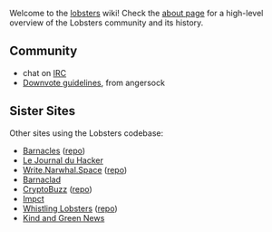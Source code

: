 Welcome to the [lobsters](https://lobste.rs/) wiki! Check the [about page](https://lobste.rs/about) for a high-level overview of the Lobsters community and its history.

## Community

* chat on [IRC](IRC)
* [Downvote guidelines](DownvoteGuidelines), from angersock

## Sister Sites

Other sites using the Lobsters codebase:

* [Barnacles](https://www.barnacl.es) ([repo](https://github.com/pushcx/barnacl.es))
* [Le Journal du Hacker](https://www.journalduhacker.net/)
* [Write.Narwhal.Space](https://write.narwhal.space) ([repo](https://github.com/charlesetc/write.narwhal.space))
* [Barnaclad](https://barnacles.blackfriday/)
* [CryptoBuzz](https://cryptobuzz.io/) ([repo](https://github.com/lukehamilton/cryptobuzz))
* [Impct](https://impct.io/)
* [Whistling Lobsters](https://lobsters.obormot.net/) ([repo](https://github.com/achmizs/whistling-lobsters))
* [Kind and Green News](http://news.kindandgreenworld.com/)